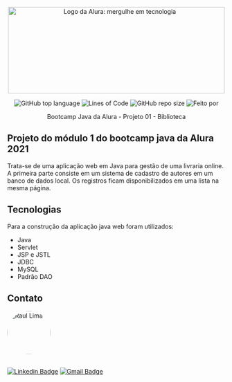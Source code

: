 <p align="center">
  <a href="https://github.com/raul-lima/bootcamp-java-projeto01">
    <img src="https://media.cuponeria.com.br/2020/07/63f02582-cupom-de-desconto-alura.png" width="500" height="200" alt="Logo da Alura: mergulhe em tecnologia" />
  </a>
</p>

<div align="center">

![GitHub top language](https://img.shields.io/github/languages/top/raul-lima/bootcamp-java-projeto01)<space><space>
![Lines of Code](https://img.shields.io/tokei/lines/github/raul-lima/bootcamp-java-projeto01)<space><space>
![GitHub repo size](https://img.shields.io/github/repo-size/raul-lima/bootcamp-java-projeto01)<space><space>
![Feito por](https://img.shields.io/badge/feito%20por-Raul%20Lima-blueviolet)

</div>

<p align="center"> Bootcamp Java da Alura - Projeto 01 - Biblioteca </p>

## Projeto do módulo 1 do bootcamp java da Alura 2021

Trata-se de uma aplicação web em Java para gestão de uma livraria online. A primeira parte
consiste em um sistema de cadastro de autores em um banco de dados local. 
Os registros ficam disponibilizados em uma lista na mesma página.

## Tecnologias 

Para a construção da aplicação java web foram utilizados:

* Java
* Servlet 
* JSP e JSTL
* JDBC
* MySQL
* Padrão DAO


## Contato

<a href="https://www.linkedin.com/in/raultlima/">
 <img style="border-radius: 50%;" src="https://avatars.githubusercontent.com/u/79487007?s=460&u=61b426b901b8fe02e12019b1fdb67bf0072d4f00&v=4" width="100px;" alt="Raul Lima"/>
<br />
<br />

[![Linkedin Badge](https://img.shields.io/badge/-Raul%20Lima-blue?style=flat-square&logo=Linkedin&logoColor=white&link=https://www.linkedin.com/in/raul-lima-adv/)](https://www.linkedin.com/in/raultlima/) 
[![Gmail Badge](https://img.shields.io/badge/-raultorres.lima@gmail.com-c14438?style=flat-square&logo=Gmail&logoColor=white&link=mailto:raultorres.lima@gmail.com)](mailto:raultorres.lima@gmail.com)
